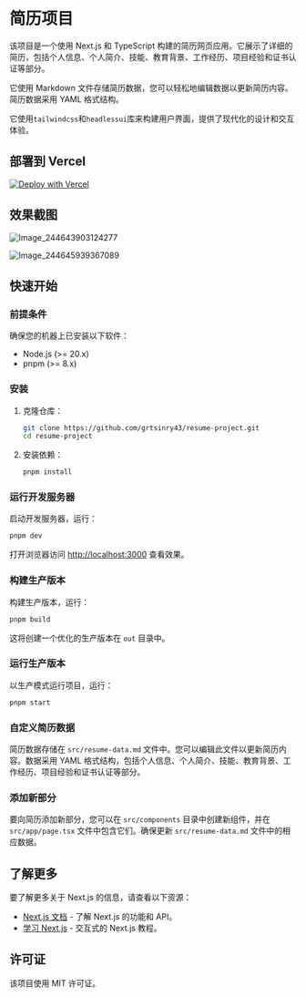 # 简历项目

该项目是一个使用 Next.js 和 TypeScript 构建的简历网页应用。它展示了详细的简历，包括个人信息、个人简介、技能、教育背景、工作经历、项目经验和证书认证等部分。

它使用 Markdown 文件存储简历数据，您可以轻松地编辑数据以更新简历内容。简历数据采用 YAML 格式结构。

它使用`tailwindcss`和`headlessui`库来构建用户界面，提供了现代化的设计和交互体验。

## 部署到 Vercel

[![Deploy with Vercel](https://vercel.com/button)](https://vercel.com/import/project?template=https://github.com/grtsinry43/grtsinry43-resume)

## 效果截图

![Image_244643903124277](https://github.com/user-attachments/assets/b04ea6b6-8ee2-43bb-94bb-07c2b35dd0bb)

![Image_244645939367089](https://github.com/user-attachments/assets/acdc10d1-3274-428d-953c-e487fbb57e99)

## 快速开始

### 前提条件

确保您的机器上已安装以下软件：

- Node.js (>= 20.x)
- pnpm (>= 8.x)

### 安装

1. 克隆仓库：
    ```bash
    git clone https://github.com/grtsinry43/resume-project.git
    cd resume-project
    ```

2. 安装依赖：
    ```bash
    pnpm install
    ```

### 运行开发服务器

启动开发服务器，运行：

```bash
pnpm dev
```

打开浏览器访问 [http://localhost:3000](http://localhost:3000) 查看效果。

### 构建生产版本

构建生产版本，运行：

```bash
pnpm build
```

这将创建一个优化的生产版本在 `out` 目录中。

### 运行生产版本

以生产模式运行项目，运行：

```bash
pnpm start
```

### 自定义简历数据

简历数据存储在 `src/resume-data.md` 文件中。您可以编辑此文件以更新简历内容。数据采用 YAML
格式结构，包括个人信息、个人简介、技能、教育背景、工作经历、项目经验和证书认证等部分。

### 添加新部分

要向简历添加新部分，您可以在 `src/components` 目录中创建新组件，并在 `src/app/page.tsx` 文件中包含它们。确保更新
`src/resume-data.md` 文件中的相应数据。

## 了解更多

要了解更多关于 Next.js 的信息，请查看以下资源：

- [Next.js 文档](https://nextjs.org/docs) - 了解 Next.js 的功能和 API。
- [学习 Next.js](https://nextjs.org/learn) - 交互式的 Next.js 教程。

## 许可证

该项目使用 MIT 许可证。
